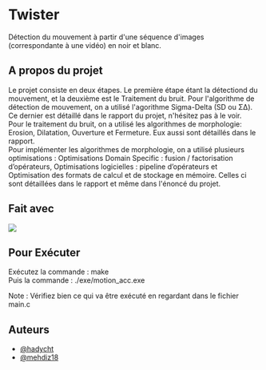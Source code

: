 # Twister

Détection du mouvement à partir d'une séquence d'images (correspondante à une vidéo) en noir et blanc. 

## A propos du projet

Le projet consiste en deux étapes. Le première étape étant la détectiond du mouvement, et la deuxième est le Traitement du bruit.
Pour l'algorithme de détection de mouvement, on a utilisé l'agorithme Sigma-Delta (SD ou Σ∆). Ce dernier est détaillé dans le rapport du projet, n'hésitez pas à le voir.  
Pour le traitement du bruit, on a utilisé les algorithmes de morphologie: Erosion, Dilatation, Ouverture et Fermeture. Eux aussi sont détaillés dans le rapport.   
Pour implémenter les algorithmes de morphologie, on a utilisé plusieurs optimisations : Optimisations Domain Specific : fusion / factorisation d’opérateurs, Optimisations logicielles : pipeline d’opérateurs et Optimisation des formats de calcul et de stockage en mémoire. Celles ci sont détaillées dans le rapport et même dans l'énoncé du projet.   


## Fait avec

<img src="https://img.shields.io/badge/C-ED8B00?style=for-the-badge&logo=&logoColor=white" data-canonical-src="https://img.shields.io/badge/C-ED8B00?style=for-the-badge&logo=java&logoColor=white"/>

## Pour Exécuter

Exécutez la commande : make  
Puis la commande : ./exe/motion_acc.exe  
  
Note : Vérifiez bien ce qui va être exécuté en regardant dans le fichier main.c

## Auteurs

- [@hadycht](https://github.com/hadycht)
- [@mehdiz18](https://github.com/mehdiz18)
